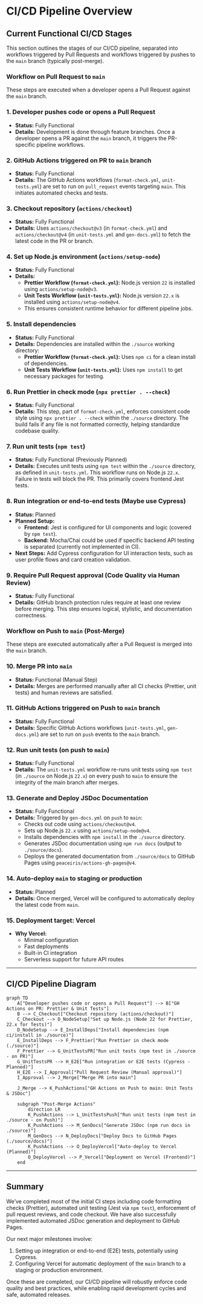 # CI/CD Pipeline Overview

## Current Functional CI/CD Stages

This section outlines the stages of our CI/CD pipeline, separated into workflows triggered by Pull Requests and workflows triggered by pushes to the `main` branch (typically post-merge).

### Workflow on Pull Request to `main`

These steps are executed when a developer opens a Pull Request against the `main` branch.

### 1. Developer pushes code or opens a Pull Request

- **Status:** Fully Functional
- **Details:** Development is done through feature branches. Once a developer opens a PR against the `main` branch, it triggers the PR-specific pipeline workflows.

### 2. GitHub Actions triggered on PR to `main` branch

- **Status:** Fully Functional
- **Details:** The GitHub Actions workflows (`format-check.yml`, `unit-tests.yml`) are set to run on `pull_request` events targeting `main`. This initiates automated checks and tests.

### 3. Checkout repository (`actions/checkout`)

- **Status:** Fully Functional
- **Details:** Uses `actions/checkout@v3` (in `format-check.yml`) and `actions/checkout@v4` (in `unit-tests.yml` and `gen-docs.yml`) to fetch the latest code in the PR or branch.

### 4. Set up Node.js environment (`actions/setup-node`)

- **Status:** Fully Functional
- **Details:**
  - **Prettier Workflow (`format-check.yml`):** Node.js version `22` is installed using `actions/setup-node@v3`.
  - **Unit Tests Workflow (`unit-tests.yml`):** Node.js version `22.x` is installed using `actions/setup-node@v4`.
  - This ensures consistent runtime behavior for different pipeline jobs.

### 5. Install dependencies

- **Status:** Fully Functional
- **Details:** Dependencies are installed within the `./source` working directory:
  - **Prettier Workflow (`format-check.yml`):** Uses `npm ci` for a clean install of dependencies.
  - **Unit Tests Workflow (`unit-tests.yml`):** Uses `npm install` to get necessary packages for testing.

### 6. Run Prettier in check mode (`npx prettier . --check`)

- **Status:** Fully Functional
- **Details:** This step, part of `format-check.yml`, enforces consistent code style using `npx prettier . --check` within the `./source` directory. The build fails if any file is not formatted correctly, helping standardize codebase quality.

### 7. Run unit tests (`npm test`)

- **Status:** Fully Functional (Previously Planned)
- **Details:** Executes unit tests using `npm test` within the `./source` directory, as defined in `unit-tests.yml`. This workflow runs on Node.js `22.x`. Failure in tests will block the PR. This primarily covers frontend Jest tests.

### 8. Run integration or end-to-end tests (Maybe use Cypress)

- **Status:** Planned
- **Planned Setup:**
  - **Frontend:** Jest is configured for UI components and logic (covered by `npm test`).
  - **Backend:** Mocha/Chai could be used if specific backend API testing is separated (currently not implemented in CI).
- **Next Steps:** Add Cypress configuration for UI interaction tests, such as user profile flows and card creation validation.

### 9. Require Pull Request approval (Code Quality via Human Review)

- **Status:** Fully Functional
- **Details:** GitHub branch protection rules require at least one review before merging. This step ensures logical, stylistic, and documentation correctness.

### Workflow on Push to `main` (Post-Merge)

These steps are executed automatically after a Pull Request is merged into the `main` branch.

### 10. Merge PR into `main`

- **Status:** Functional (Manual Step)
- **Details:** Merges are performed manually after all CI checks (Prettier, unit tests) and human reviews are satisfied.

### 11. GitHub Actions triggered on Push to `main` branch

- **Status:** Fully Functional
- **Details:** Specific GitHub Actions workflows (`unit-tests.yml`, `gen-docs.yml`) are set to run on `push` events to the `main` branch.

### 12. Run unit tests (on push to `main`)

- **Status:** Fully Functional
- **Details:** The `unit-tests.yml` workflow re-runs unit tests using `npm test` (in `./source` on Node.js `22.x`) on every push to `main` to ensure the integrity of the main branch after merges.

### 13. Generate and Deploy JSDoc Documentation

- **Status:** Fully Functional
- **Details:** Triggered by `gen-docs.yml` on `push` to `main`:
  - Checks out code using `actions/checkout@v4`.
  - Sets up Node.js `22.x` using `actions/setup-node@v4`.
  - Installs dependencies with `npm install` in the `./source` directory.
  - Generates JSDoc documentation using `npm run docs` (output to `./source/docs`).
  - Deploys the generated documentation from `./source/docs` to GitHub Pages using `peaceiris/actions-gh-pages@v4`.

### 14. Auto-deploy `main` to staging or production

- **Status:** Planned
- **Details:** Once merged, Vercel will be configured to automatically deploy the latest code from `main`.

### 15. Deployment target: Vercel

- **Why Vercel:**
  - Minimal configuration
  - Fast deployments
  - Built-in CI integration
  - Serverless support for future API routes

---

## CI/CD Pipeline Diagram

```mermaid
graph TD
    A["Developer pushes code or opens a Pull Request"] --> B["GH Actions on PR: Prettier & Unit Tests"]
    B --> C_Checkout["Checkout repository (actions/checkout)"]
    C_Checkout --> D_NodeSetup["Set up Node.js (Node 22 for Prettier, 22.x for Tests)"]
    D_NodeSetup --> E_InstallDeps["Install dependencies (npm ci/install in ./source)"]
    E_InstallDeps --> F_Prettier["Run Prettier in check mode (./source)"]
    F_Prettier --> G_UnitTestsPR["Run unit tests (npm test in ./source - on PR)"]
    G_UnitTestsPR --> H_E2E["Run integration or E2E tests (Cypress - Planned)"]
    H_E2E --> I_Approval["Pull Request Review (Manual approval)"]
    I_Approval --> J_Merge["Merge PR into main"]

    J_Merge --> K_PushActions["GH Actions on Push to main: Unit Tests & JSDoc"]

    subgraph "Post-Merge Actions"
        direction LR
        K_PushActions --> L_UnitTestsPush["Run unit tests (npm test in ./source - on Push)"]
        K_PushActions --> M_GenDocs["Generate JSDoc (npm run docs in ./source)"]
        M_GenDocs --> N_DeployDocs["Deploy Docs to GitHub Pages (./source/docs)"]
        K_PushActions --> O_DeployVercel["Auto-deploy to Vercel (Planned)"]
        O_DeployVercel --> P_Vercel["Deployment on Vercel (Frontend)"]
    end
```

---

## Summary

We’ve completed most of the initial CI steps including code formatting checks (Prettier), automated unit testing (Jest via `npm test`), enforcement of pull request reviews, and code checkout. We have also successfully implemented automated JSDoc generation and deployment to GitHub Pages.

Our next major milestones involve:

1. Setting up integration or end-to-end (E2E) tests, potentially using Cypress.
2. Configuring Vercel for automatic deployment of the `main` branch to a staging or production environment.

Once these are completed, our CI/CD pipeline will robustly enforce code quality and best practices, while enabling rapid development cycles and safe, automated releases.
